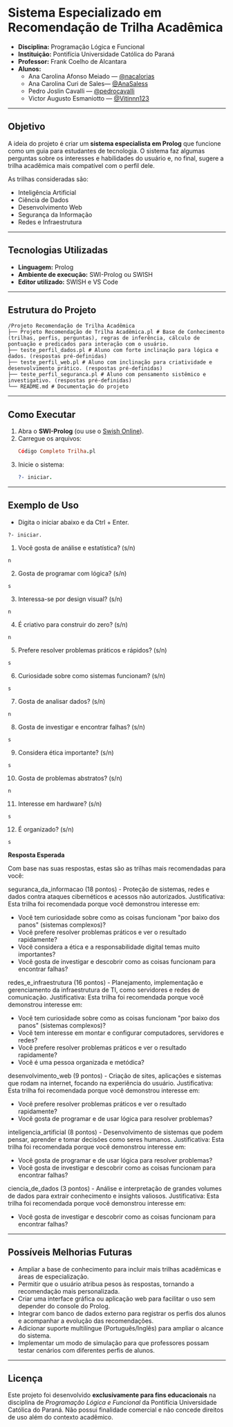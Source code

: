 # Sistema Especializado em Recomendação de Trilha Acadêmica

- **Disciplina:** Programação Lógica e Funcional
- **Instituição:** Pontifícia Universidade Católica do Paraná    
- **Professor:** Frank Coelho de Alcantara  
- **Alunos:**  
  - Ana Carolina Afonso Meiado — [@nacalorias](https://github.com/nacalorias)  
  - Ana Carolina Curi de Sales— [@AnaSaless](https://github.com/AnaSaless)  
  - Pedro Joslin Cavalli — [@pedrocavalli](https://github.com/pedrocavalli)  
  - Victor Augusto Esmaniotto — [@Vitinnn123](https://github.com/Vitinnn123)  

---

## Objetivo
A ideia do projeto é criar um **sistema especialista em Prolog** que funcione como um guia para estudantes de tecnologia. O sistema faz algumas perguntas sobre os interesses e habilidades do usuário e, no final, sugere a trilha acadêmica mais compatível com o perfil dele.  

As trilhas consideradas são:  
- Inteligência Artificial  
- Ciência de Dados  
- Desenvolvimento Web  
- Segurança da Informação  
- Redes e Infraestrutura  

---

## Tecnologias Utilizadas
- **Linguagem:** Prolog
- **Ambiente de execução:** SWI-Prolog ou SWISH
- **Editor utilizado:** SWISH e VS Code

---

## Estrutura do Projeto

```
/Projeto Recomendação de Trilha Acadêmica
├── Projeto Recomendação de Trilha Acadêmica.pl # Base de Conhecimento (trilhas, perfis, perguntas), regras de inferência, cálculo de pontuação e predicados para interação com o usuário.
├── teste_perfil_dados.pl # Aluno com forte inclinação para lógica e dados. (respostas pré-definidas)
├── teste_perfil_web.pl # Aluno com inclinação para criatividade e desenvolvimento prático. (respostas pré-definidas)
├── teste_perfil_seguranca.pl # Aluno com pensamento sistêmico e investigativo. (respostas pré-definidas)
└── README.md # Documentação do projeto
```

---

## Como Executar

1. Abra o **SWI-Prolog** (ou use o [Swish Online](https://swish.swi-prolog.org/)).  
2. Carregue os arquivos:
   ```prolog
   Código Completo Trilha.pl
   
3. Inicie o sistema:
   ```prolog
   ?- iniciar.

---

## Exemplo de Uso

- Digita o iniciar abaixo e da Ctrl + Enter.
```
?- iniciar.
```
1. Você gosta de análise e estatística? (s/n)
```
n
```
2. Gosta de programar com lógica? (s/n)
```
s
```
3. Interessa-se por design visual? (s/n)
```
n
```
4. É criativo para construir do zero? (s/n)
```
n
```
5. Prefere resolver problemas práticos e rápidos? (s/n)
```
s
```
6. Curiosidade sobre como sistemas funcionam? (s/n)
```
s
```
7. Gosta de analisar dados? (s/n)
```
n
```
8. Gosta de investigar e encontrar falhas? (s/n)
```
s
```
9. Considera ética importante? (s/n)
```
s
```
10. Gosta de problemas abstratos? (s/n)
```
n
```
11. Interesse em hardware? (s/n)
```
s
```
12. É organizado? (s/n)
```
s
```
**Resposta Esperada** 

Com base nas suas respostas, estas são as trilhas mais recomendadas para você:

seguranca_da_informacao (18 pontos) - Proteção de sistemas, redes e dados contra ataques cibernéticos e acessos não autorizados.
Justificativa: Esta trilha foi recomendada porque você demonstrou interesse em:
- Você tem curiosidade sobre como as coisas funcionam "por baixo dos panos" (sistemas complexos)?
- Você prefere resolver problemas práticos e ver o resultado rapidamente?
- Você considera a ética e a responsabilidade digital temas muito importantes?
- Você gosta de investigar e descobrir como as coisas funcionam para encontrar falhas?

redes_e_infraestrutura (16 pontos) - Planejamento, implementação e gerenciamento da infraestrutura de TI, como servidores e redes de comunicação.
Justificativa: Esta trilha foi recomendada porque você demonstrou interesse em:
- Você tem curiosidade sobre como as coisas funcionam "por baixo dos panos" (sistemas complexos)?
- Você tem interesse em montar e configurar computadores, servidores e redes?
- Você prefere resolver problemas práticos e ver o resultado rapidamente?
- Você é uma pessoa organizada e metódica?

desenvolvimento_web (9 pontos) - Criação de sites, aplicações e sistemas que rodam na internet, focando na experiência do usuário.
Justificativa: Esta trilha foi recomendada porque você demonstrou interesse em:
- Você prefere resolver problemas práticos e ver o resultado rapidamente?
- Você gosta de programar e de usar lógica para resolver problemas?

inteligencia_artificial (8 pontos) - Desenvolvimento de sistemas que podem pensar, aprender e tomar decisões como seres humanos.
Justificativa: Esta trilha foi recomendada porque você demonstrou interesse em:
- Você gosta de programar e de usar lógica para resolver problemas?
- Você gosta de investigar e descobrir como as coisas funcionam para encontrar falhas?

ciencia_de_dados (3 pontos) - Análise e interpretação de grandes volumes de dados para extrair conhecimento e insights valiosos.
Justificativa: Esta trilha foi recomendada porque você demonstrou interesse em:
- Você gosta de investigar e descobrir como as coisas funcionam para encontrar falhas?

---

## Possíveis Melhorias Futuras

* Ampliar a base de conhecimento para incluir mais trilhas acadêmicas e áreas de especialização.
* Permitir que o usuário atribua pesos às respostas, tornando a recomendação mais personalizada.
* Criar uma interface gráfica ou aplicação web para facilitar o uso sem depender do console do Prolog.
* Integrar com banco de dados externo para registrar os perfis dos alunos e acompanhar a evolução das recomendações.
* Adicionar suporte multilíngue (Português/Inglês) para ampliar o alcance do sistema.
* Implementar um modo de simulação para que professores possam testar cenários com diferentes perfis de alunos.

---

## Licença

Este projeto foi desenvolvido **exclusivamente para fins educacionais** na disciplina de *Programação Lógica e Funcional* da Pontifícia Universidade Católica do Paraná.
Não possui finalidade comercial e não concede direitos de uso além do contexto acadêmico.


